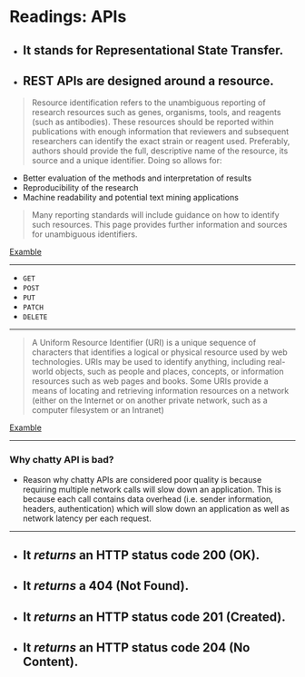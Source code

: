 # Readings: APIs

+ ## It stands for **Representational State Transfer**.

+ ## REST APIs are designed around a **resource**.

> Resource identification refers to the unambiguous reporting of research resources such as genes, organisms, tools, and reagents (such as antibodies). These resources should be reported within publications with enough information that reviewers and subsequent researchers can identify the exact strain or reagent used. Preferably, authors should provide the full, descriptive name of the resource, its source and a unique identifier. Doing so allows for:

+ Better evaluation of the methods and interpretation of results
+ Reproducibility of the research
+ Machine readability and potential text mining applications

> Many reporting standards will include guidance on how to identify such resources. This page provides further information and sources for unambiguous identifiers.

[Examble](https://saylordotorg.github.io/text_building-strategy-and-performance/s03-02-identifying-resources.html)

***
+ `GET`
+ `POST`
+ `PUT`
+ `PATCH`
+ `DELETE`

***

> A Uniform Resource Identifier (URI) is a unique sequence of characters that identifies a logical or physical resource used by web technologies. URIs may be used to identify anything, including real-world objects, such as people and places, concepts, or information resources such as web pages and books. Some URIs provide a means of locating and retrieving information resources on a network (either on the Internet or on another private network, such as a computer filesystem or an Intranet)

[Examble](https://blog.hubspot.com/website/application-programming-interface-api)

***
### Why chatty API is bad?

+ Reason why chatty APIs are considered poor quality is because requiring multiple network calls will slow down an application. This is because each call contains data overhead (i.e. sender information, headers, authentication) which will slow down an application as well as network latency per each request.

***

+ ## It *returns* an **HTTP status code 200 (OK)**.

+ ## It *returns* a **404 (Not Found)**.

+ ## It *returns* an **HTTP status code 201 (Created)**.

+ ## It *returns* an **HTTP status code 204 (No Content)**.
